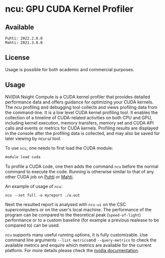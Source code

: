 # ncu: GPU CUDA Kernel Profiler

## Available
    Puhti: 2022.2.0.0
    Mahti: 2021.3.0.0

## License

Usage is possible for both academic and commercial purposes.    

## Usage

NVIDIA Nsight Compute is a CUDA kernel profiler that provides detailed performance data and offers guidance for optimizing your CUDA kernels.
The *ncu* profiling and debugging tool collects and views profiling data from the
command-line. It is a low level CUDA kernel profiling tool. It enables the collection of a timeline of CUDA-related
activities on both CPU and GPU, including kernel execution, memory transfers,
memory set and CUDA API calls and events or metrics for CUDA kernels.
Profiling results are displayed in the console after the profiling data is
collected, and may also be saved for later viewing by *ncu-ui* tool.

To use `ncu`, one needs to first load the CUDA module:

```bash
module load cuda
```

To profile a CUDA code, one then adds the command `ncu` before the normal
command to execute the code. Running is otherwise similar to that of any other
CUDA job on [Puhti](../computing/running/example-job-scripts-puhti.md#single-gpu) or [Mahti](../computing/running/example-job-scripts-mahti.md#1-2-gpu-job-ie-gpusmall-partition).

An example of usage of `ncu`:
```
ncu --set full -o myreport ./a.out
```
Next the resulted report is analysed with `ncu-ui` on the CSC supercomputers or on the user's local machine. The performance of the program can be compared to the theoretical peak  (`speed-of-light`) performance or to a custom baseline (for example a previous realease to be compared to) can be used.

`ncu` supports many useful running options, it is fully customizable. Use command line arguments `--list metrics`and `--query-metrics` to check the available metrics and enquire which metrics are available for the current platform. For more details please check the [nvidia documentation](https://docs.nvidia.com/nsight-compute/index.html).
